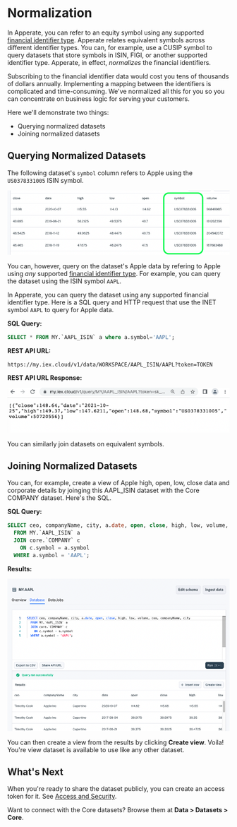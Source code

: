 # Normalization

In Apperate, you can refer to an equity symbol using any supported [financial identifier type](../../reference/financial-identifiers.md). Apperate relates equivalent symbols across different identifier types. You can, for example, use a CUSIP symbol to query datasets that store symbols in ISIN, FIGI, or another supported identifier type. Apperate, in effect, *normalizes* the financial identifiers.

Subscribing to the financial identifier data would cost you tens of thousands of dollars annually. Implementing a mapping between the identifiers is complicated and time-consuming. We've normalized all this for you so you can concentrate on business logic for serving your customers.

Here we'll demonstrate two things:

- Querying normalized datasets
- Joining normalized datasets

## Querying Normalized Datasets

The following dataset's `symbol` column refers to Apple using the `US0378331005` ISIN symbol.

![](./normalization/apple-isin.png)

You can, however, query on the dataset's Apple data by refering to Apple using *any* supported [financial identifier type](../../reference/financial-identifiers.md). For example, you can query the dataset using the ISIN symbol `AAPL`.

In Apperate, you can query the dataset using any supported financial identifier type. Here is a SQL query and HTTP request that use the INET symbol `AAPL` to query for Apple data.

**SQL Query:**

```sql
SELECT * FROM MY.`AAPL_ISIN` a where a.symbol='AAPL';
```

**REST API URL:**

```
https://my.iex.cloud/v1/data/WORKSPACE/AAPL_ISIN/AAPL?token=TOKEN
```

**REST API URL Response:**

![](./normalization/apple-isin-query-url-response.png)

You can similarly join datasets on equivalent symbols.

## Joining Normalized Datasets

You can, for example, create a view of Apple high, open, low, close data and corporate details by joinging this AAPL_ISIN dataset with the Core COMPANY dataset. Here's the SQL.

**SQL Query:**

```sql
SELECT ceo, companyName, city, a.date, open, close, high, low, volume, ceo, companyName, city
  FROM MY.`AAPL_ISIN` a
  JOIN core.`COMPANY` c
    ON c.symbol = a.symbol 
  WHERE a.symbol = 'AAPL';
```

**Results:**

![](./normalization/join-aapl-w-isin-symbol.png)

You can then create a view from the results by clicking **Create view**. Voila! You're view dataset is available to use like any other dataset.

## What's Next

When you're ready to share the dataset publicly, you can create an access token for it. See [Access and Security](../../administration/access-and-security.md).

Want to connect with the Core datasets? Browse them at **Data > Datasets > Core**.